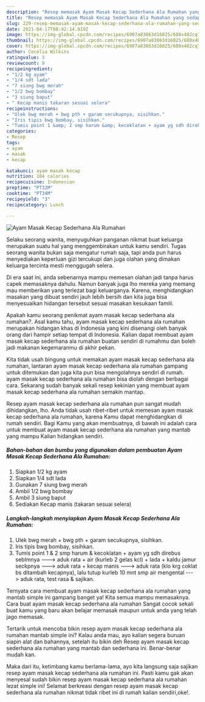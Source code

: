 ```yaml
---
description: "Resep memasak Ayam Masak Kecap Sederhana Ala Rumahan yang sedap Untuk Jualan"
title: "Resep memasak Ayam Masak Kecap Sederhana Ala Rumahan yang sedap Untuk Jualan"
slug: 229-resep-memasak-ayam-masak-kecap-sederhana-ala-rumahan-yang-sedap-untuk-jualan
date: 2021-04-17T08:42:14.819Z
image: https://img-global.cpcdn.com/recipes/6907a83863d16825/680x482cq70/ayam-masak-kecap-sederhana-ala-rumahan-foto-resep-utama.jpg
thumbnail: https://img-global.cpcdn.com/recipes/6907a83863d16825/680x482cq70/ayam-masak-kecap-sederhana-ala-rumahan-foto-resep-utama.jpg
cover: https://img-global.cpcdn.com/recipes/6907a83863d16825/680x482cq70/ayam-masak-kecap-sederhana-ala-rumahan-foto-resep-utama.jpg
author: Cecelia Wilkins
ratingvalue: 3
reviewcount: 9
recipeingredient:
- "1/2 kg ayam"
- "1/4 sdt lada"
- "7 siung bwg merah"
- "1/2 bwg bombay"
- "3 siung baput"
- " Kecap manis takaran sesuai selera"
recipeinstructions:
- "Ulek bwg merah + bwg pth + garam secukupnya, sisihkan."
- "Iris tipis bwg bombay, sisihkan."
- "Tumis point 1 &amp; 2 smp harum &amp; kecoklatan + ayam yg sdh direbus seblmnya ---&gt; aduk rata + air (kurleb 2 gelas kcl) + lada + kaldu jamur seckpnya ---&gt; aduk rata + kecap manis ---&gt; aduk rata (klo krg coklat bs ditambah kecapnya), lalu tutup kurleb 10 mnt smp air mengental ---&gt; aduk rata, test rasa &amp; sajikan."
categories:
- Resep
tags:
- ayam
- masak
- kecap

katakunci: ayam masak kecap 
nutrition: 104 calories
recipecuisine: Indonesian
preptime: "PT32M"
cooktime: "PT34M"
recipeyield: "3"
recipecategory: Lunch

---
```



![Ayam Masak Kecap Sederhana Ala Rumahan](https://img-global.cpcdn.com/recipes/6907a83863d16825/680x482cq70/ayam-masak-kecap-sederhana-ala-rumahan-foto-resep-utama.jpg)

Selaku seorang wanita, menyuguhkan panganan nikmat buat keluarga merupakan suatu hal yang menggembirakan untuk kamu sendiri. Tugas seorang  wanita bukan saja mengatur rumah saja, tapi anda pun harus menyediakan keperluan gizi tercukupi dan juga olahan yang dimakan keluarga tercinta mesti menggugah selera.

Di era  saat ini, anda sebenarnya mampu memesan olahan jadi tanpa harus capek memasaknya dahulu. Namun banyak juga lho mereka yang memang mau memberikan yang terlezat bagi keluarganya. Karena, menghidangkan masakan yang dibuat sendiri jauh lebih bersih dan kita juga bisa menyesuaikan hidangan tersebut sesuai masakan kesukaan famili. 



Apakah kamu seorang penikmat ayam masak kecap sederhana ala rumahan?. Asal kamu tahu, ayam masak kecap sederhana ala rumahan merupakan hidangan khas di Indonesia yang kini disenangi oleh banyak orang dari hampir setiap tempat di Indonesia. Kalian dapat membuat ayam masak kecap sederhana ala rumahan buatan sendiri di rumahmu dan boleh jadi makanan kegemaranmu di akhir pekan.

Kita tidak usah bingung untuk memakan ayam masak kecap sederhana ala rumahan, lantaran ayam masak kecap sederhana ala rumahan gampang untuk ditemukan dan juga kita pun bisa mengolahnya sendiri di rumah. ayam masak kecap sederhana ala rumahan bisa diolah dengan berbagai cara. Sekarang sudah banyak sekali resep kekinian yang membuat ayam masak kecap sederhana ala rumahan semakin mantap.

Resep ayam masak kecap sederhana ala rumahan pun sangat mudah dihidangkan, lho. Anda tidak usah ribet-ribet untuk memesan ayam masak kecap sederhana ala rumahan, karena Kamu dapat menghidangkan di rumah sendiri. Bagi Kamu yang akan membuatnya, di bawah ini adalah cara untuk membuat ayam masak kecap sederhana ala rumahan yang mantab yang mampu Kalian hidangkan sendiri.

<!--inarticleads1-->

##### Bahan-bahan dan bumbu yang digunakan dalam pembuatan Ayam Masak Kecap Sederhana Ala Rumahan:

1. Siapkan 1/2 kg ayam
1. Siapkan 1/4 sdt lada
1. Gunakan 7 siung bwg merah
1. Ambil 1/2 bwg bombay
1. Ambil 3 siung baput
1. Sediakan  Kecap manis (takaran sesuai selera)




<!--inarticleads2-->

##### Langkah-langkah menyiapkan Ayam Masak Kecap Sederhana Ala Rumahan:

1. Ulek bwg merah + bwg pth + garam secukupnya, sisihkan.
1. Iris tipis bwg bombay, sisihkan.
1. Tumis point 1 &amp; 2 smp harum &amp; kecoklatan + ayam yg sdh direbus seblmnya ---&gt; aduk rata + air (kurleb 2 gelas kcl) + lada + kaldu jamur seckpnya ---&gt; aduk rata + kecap manis ---&gt; aduk rata (klo krg coklat bs ditambah kecapnya), lalu tutup kurleb 10 mnt smp air mengental ---&gt; aduk rata, test rasa &amp; sajikan.




Ternyata cara membuat ayam masak kecap sederhana ala rumahan yang mantab simple ini gampang banget ya! Kita semua mampu memasaknya. Cara buat ayam masak kecap sederhana ala rumahan Sangat cocok sekali buat kamu yang baru akan belajar memasak maupun untuk anda yang telah jago memasak.

Tertarik untuk mencoba bikin resep ayam masak kecap sederhana ala rumahan mantab simple ini? Kalau anda mau, ayo kalian segera buruan siapin alat dan bahannya, setelah itu bikin deh Resep ayam masak kecap sederhana ala rumahan yang mantab dan sederhana ini. Benar-benar mudah kan. 

Maka dari itu, ketimbang kamu berlama-lama, ayo kita langsung saja sajikan resep ayam masak kecap sederhana ala rumahan ini. Pasti kamu gak akan menyesal sudah bikin resep ayam masak kecap sederhana ala rumahan lezat simple ini! Selamat berkreasi dengan resep ayam masak kecap sederhana ala rumahan nikmat tidak ribet ini di rumah kalian sendiri,oke!.

